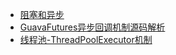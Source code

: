 - [阻塞和异步](1阻塞和异步.md)
- [GuavaFutures异步回调机制源码解析](2GuavaFutures异步回调机制源码解析.md)
- [线程池-ThreadPoolExecutor机制](3线程池-ThreadPoolExecutor机制.md)